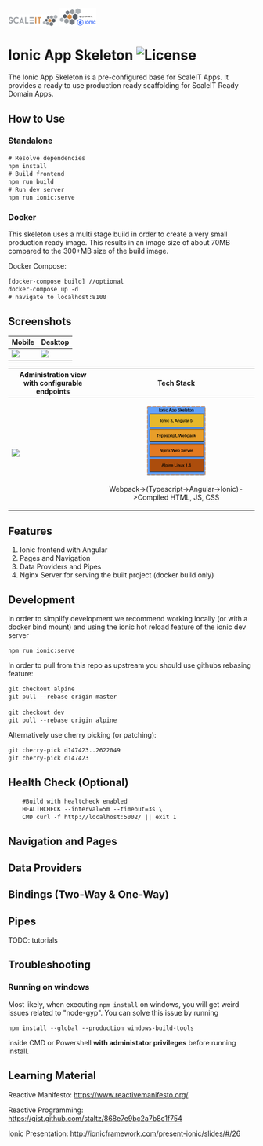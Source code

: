 <img src="https://raw.githubusercontent.com/ScaleIT-Org/media-ressources/master/logo/scaleit-logo.png" width="20%"/>
<img src="https://github.com/ScaleIT-Org/media-ressources/raw/master/logo/scaleit-waben-ionic.png" width="15%"/>


# Ionic App Skeleton ![License](https://img.shields.io/github/license/ScaleIT-Org/ionic-app-skeleton.svg?link=https://github.com/ScaleIT-Org/ionic-app-skeleton/blob/master/LICENSE)

The Ionic App Skeleton is a pre-configured base for ScaleIT Apps. It provides a ready to use production ready scaffolding for ScaleIT Ready Domain Apps.

## How to Use
### Standalone 

    # Resolve dependencies
    npm install
    # Build frontend
    npm run build 
    # Run dev server
    npm run ionic:serve

### Docker

This skeleton uses a multi stage build in order to create a very small production ready image. This results in an image size of about 70MB compared to the 300+MB size of the build image.

Docker Compose:

    [docker-compose build] //optional
    docker-compose up -d
    # navigate to localhost:8100
    
## Screenshots 

| Mobile        | Desktop       |
| ------------- | ------------- |
| <img src="Resources/Store/Screenshots/Mobile%20Main%20Page.png?raw=true"/> | <img src="Resources/Store/Screenshots/Desktop%20Main%20Page.png?raw=true"/> |

|Administration view with configurable endpoints| Tech Stack |
| ------------- | ------------- |
| <img width="100%" src="https://github.com/ScaleIT-Org/ionic-app-skeleton/blob/master/Resources/Store/Screenshots/Administration.png?raw=true"/> | <p align="center"><img width="40%" src="Resources/Documentation/tech-stack.png?raw=true"/> <p align="center">Webpack->(Typescript->Angular->Ionic)->Compiled HTML, JS, CSS</p></p>|

## Features

1) Ionic frontend with Angular
2) Pages and Navigation
2) Data Providers and Pipes
2) Nginx Server for serving the built project (docker build only)
    
## Development

In order to simplify development we recommend working locally (or with a docker bind mount) and using the ionic hot reload feature of the ionic dev server

    npm run ionic:serve
    
In order to pull from this repo as upstream you should use githubs rebasing feature:

    git checkout alpine
    git pull --rebase origin master

    git checkout dev
    git pull --rebase origin alpine

Alternatively use cherry picking (or patching):

    git cherry-pick d147423..2622049
    git cherry-pick d147423
    
## Health Check (Optional)
        #Build with healtcheck enabled
        HEALTHCHECK --interval=5m --timeout=3s \
        CMD curl -f http://localhost:5002/ || exit 1
        
## Navigation and Pages
## Data Providers
## Bindings (Two-Way & One-Way)
## Pipes

TODO: tutorials 

## Troubleshooting

### Running on windows
Most likely, when executing `npm install` on windows, you will get weird issues related to "node-gyp".
You can solve this issue by running
```
npm install --global --production windows-build-tools
```
inside CMD or Powershell **with administator privileges** before running install.

## Learning Material

Reactive Manifesto: https://www.reactivemanifesto.org/

Reactive Programming: https://gist.github.com/staltz/868e7e9bc2a7b8c1f754

Ionic Presentation: http://ionicframework.com/present-ionic/slides/#/26
